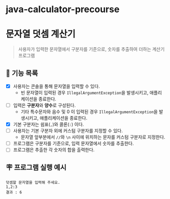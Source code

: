 # java-calculator-precourse

# 문자열 덧셈 계산기

> 사용자가 입력한 문자열에서 구분자를 기준으로, 숫자를 추출하여 더하는 계산기 프로그램

## 🚀 기능 목록

- [x] 사용자는 콘솔을 통해 문자열을 입력할 수 있다.
    - 빈 문자열이 입력된 경우 `IllegalArgumentException`을 발생시키고, 애플리케이션을 종료한다.
- [ ] 입력은 **구분자**와 **양수**로 구성된다.
    - 기타 특수문자와 음수 및 0 이 입력된 경우 `IllegalArgumentException`을 발생시키고, 애플리케이션을 종료한다.
- [x] 기본 구분자는 쉼표(`,`)와 콜론(`:`) 이다.
- [ ] 사용자는 기본 구분자 외에 커스텀 구분자를 지정할 수 있다.
    - 문자열 앞부분에서 `//`와 `\n` 사이에 위치하는 문자를 커스텀 구분자로 지정한다.
- [ ] 프로그램은 구분자를 기준으로, 입력 문자열에서 숫자를 추출한다.
- [ ] 프로그램은 추출한 각 숫자의 합을 출력한다.

## 🪧 프로그램 실행 예시

```text
덧셈할 문자열을 입력해 주세요.
1,2:3
결과 : 6
```